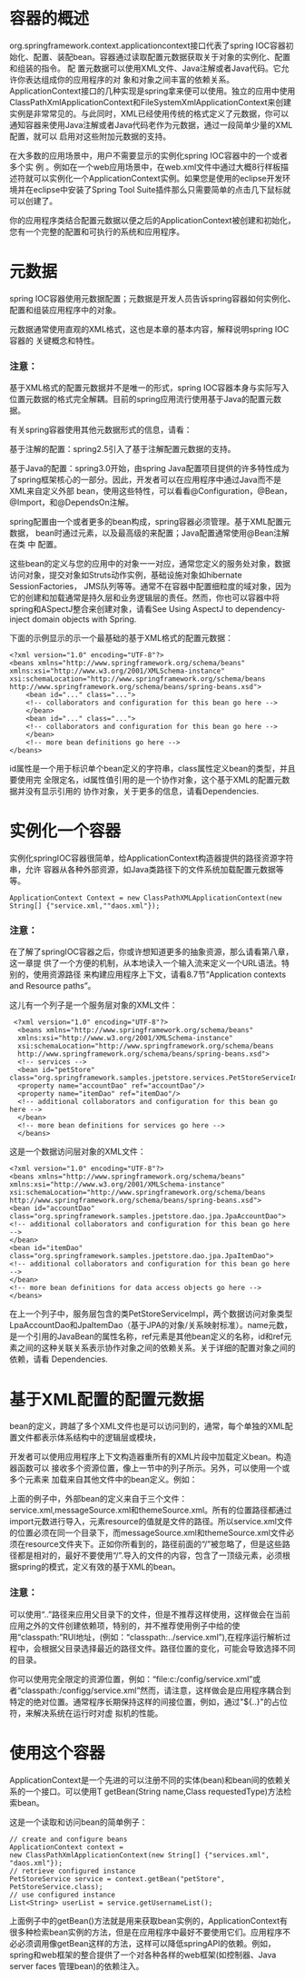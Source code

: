 # 容器的概述

org.springframework.context.applicationcontext接口代表了spring IOC容器初始化、配置、装配bean。容器通过读取配置元数据获取关于对象的实例化、配置和组装的指令。 配 置元数据可以使用XML文件、Java注解或者Java代码。它允许你表达组成你的应用程序的对 象和对象之间丰富的依赖关系。ApplicationContext接口的几种实现是spring拿来便可以使用。独立的应用中使用ClassPathXmlApplicationContext和FileSystemXmlApplicationContext来创建实例是非常常见的。与此同时，XML已经使用传统的格式定义了元数据，你可以通知容器来使用Java注解或者Java代码老作为元数据，通过一段简单少量的XML配置，就可以 启用对这些附加元数据的支持。

在大多数的应用场景中，用户不需要显示的实例化spring IOC容器中的一个或者多个实 例 。例如在一个web应用场景中，在web.xml文件中通过大概8行样板描述符就可以实例化一个ApplicationContext实例。如果您是使用的eclipse开发环境并在eclipse中安装了Spring Tool Suite插件那么只需要简单的点击几下鼠标就可以创建了。

你的应用程序类结合配置元数据以便之后的ApplicationContext被创建和初始化，您有一个完整的配置和可执行的系统和应用程序。

# 元数据

spring IOC容器使用元数据配置；元数据是开发人员告诉spring容器如何实例化、配置和组装应用程序中的对象。

元数据通常使用直观的XML格式，这也是本章的基本内容，解释说明spring IOC容器的 关键概念和特性。

### 注意：

基于XML格式的配置元数据并不是唯一的形式，spring IOC容器本身与实际写入 位置元数据的格式完全解耦。目前的spring应用流行使用基于Java的配置元数据。

有关spring容器使用其他元数据形式的信息，请看：

基于注解的配置：spring2.5引入了基于注解配置元数据的支持。

基于Java的配置：spring3.0开始，由spring Java配置项目提供的许多特性成为了spring框架核心的一部分。因此，开发者可以在应用程序中通过Java而不是XML来自定义外部   bean，使用这些特性，可以看看@Configuration，@Bean，@Import，和@DependsOn注解。

spring配置由一个或者更多的bean构成，spring容器必须管理。基于XML配置元数据， bean时通过<bean/>元素，以及最高级的<beans/>来配置；Java配置通常使用@Bean注解在类 中 配置。

这些bean的定义与您的应用中的对象一一对应，通常您定义的服务处对象，数据访问对象，提交对象如Struts动作实例，基础设施对象如hibernate SessionFactories， JMS队列等等。通常不在容器中配置细粒度的域对象，因为它的创建和加载通常是持久层和业务逻辑层的责任。然而，你也可以容器中将spring和ASpectJ整合来创建对象，请看See Using AspectJ to dependency-inject domain objects with Spring.

下面的示例显示的示一个最基础的基于XML格式的配置元数据：
    
    <?xml version="1.0" encoding="UTF-8"?>
    <beans xmlns="http://www.springframework.org/schema/beans"
    xmlns:xsi="http://www.w3.org/2001/XMLSchema-instance"
    xsi:schemaLocation="http://www.springframework.org/schema/beans
    http://www.springframework.org/schema/beans/spring-beans.xsd">
    	<bean id="..." class="...">
    	<!-- collaborators and configuration for this bean go here -->
    	</bean>
    	<bean id="..." class="...">
    	<!-- collaborators and configuration for this bean go here -->
    	</bean>
    	<!-- more bean definitions go here -->
    </beans>

id属性是一个用于标识单个bean定义的字符串，class属性定义bean的类型，并且要使用完 全限定名，id属性值引用的是一个协作对象，这个基于XML的配置元数据并没有显示引用的 协作对象，关于更多的信息，请看Dependencies.

# 实例化一个容器

实例化springIOC容器很简单，给ApplicationContext构造器提供的路径资源字符串，允许 容器从各种外部资源，如Java类路径下的文件系统加载配置元数据等等。

    ApplicationContext Context = new ClassPathXMLApplicationContext(new String[] {"service.xml,""daos.xml"});

###  注意：

在了解了springIOC容器之后，你或许想知道更多的抽象资源，那么请看第八章，这一章提 供了一个方便的机制，从本地读入一个输入流来定义一个URL语法。特别的，使用资源路径 来构建应用程序上下文，请看8.7节“Application contexts and Resource paths”。  

这儿有一个列子是一个服务层对象的XML文件：

     <?xml version="1.0" encoding="UTF-8"?>
      <beans xmlns="http://www.springframework.org/schema/beans"
      xmlns:xsi="http://www.w3.org/2001/XMLSchema-instance"
      xsi:schemaLocation="http://www.springframework.org/schema/beans
      http://www.springframework.org/schema/beans/spring-beans.xsd">
      <!-- services -->
      <bean id="petStore" class="org.springframework.samples.jpetstore.services.PetStoreServiceImpl">
      <property name="accountDao" ref="accountDao"/>
      <property name="itemDao" ref="itemDao"/>
      <!-- additional collaborators and configuration for this bean go here -->
      </bean>
      <!-- more bean definitions for services go here -->
      </beans>

这是一个数据访问层对象的XML文件：

    <?xml version="1.0" encoding="UTF-8"?>
    <beans xmlns="http://www.springframework.org/schema/beans"
    xmlns:xsi="http://www.w3.org/2001/XMLSchema-instance"
    xsi:schemaLocation="http://www.springframework.org/schema/beans
    http://www.springframework.org/schema/beans/spring-beans.xsd">
    <bean id="accountDao"
    class="org.springframework.samples.jpetstore.dao.jpa.JpaAccountDao">
    <!-- additional collaborators and configuration for this bean go here -->
    </bean>
    <bean id="itemDao" class="org.springframework.samples.jpetstore.dao.jpa.JpaItemDao">
    <!-- additional collaborators and configuration for this bean go here -->
    </bean>
    <!-- more bean definitions for data access objects go here -->
    </beans>

在上一个列子中，服务层包含的类PetStoreServiceImpl，两个数据访问对象类型LpaAccountDao和JpaItemDao（基于JPA的对象/关系映射标准）。name元数，是一个引用的JavaBean的属性名称，ref元素是其他bean定义的名称，id和ref元素之间的这种关联关系表示协作对象之间的依赖关系。关于详细的配置对象之间的依赖，请看 Dependencies.

# 基于XML配置的配置元数据

bean的定义，跨越了多个XML文件也是可以访问到的，通常，每个单独的XML配置文件都表示体系结构中的逻辑层或模块，

开发者可以使用应用程序上下文构造器重所有的XML片段中加载定义bean。构造器函数可以 接收多个资源位置，像上一节中的列子所示。另外，可以使用一个或多个<import/>元素来 加载来自其他文件中的bean定义。例如：
   
   <beans>
   <import resource="services.xml"/>
   <import resource="resources/messageSource.xml"/>
   <import resource="/resources/themeSource.xml"/>
   <bean id="bean1" class="..."/>
   <bean id="bean2" class="..."/>
   </beans>

上面的例子中，外部bean的定义来自于三个文件：service.xml,messageSource.xml和themeSource.xml。所有的位置路径都通过import元数进行导入，元素resource的值就是文件的路径。所以service.xml文件的位置必须在同一个目录下，而messageSource.xml和themeSource.xml文件必须在resource文件夹下。正如你所看到的，路径前面的“/”被忽略了，但是这些路径都是相对的，最好不要使用“/”.导入的文件的内容，包含了一顶级<beans/>元素，必须根据spring的模式，定义有效的基于XML的bean。

### 注意：

可以使用“..”路径来应用父目录下的文件，但是不推荐这样使用，这样做会在当前应用之外的文件创建依赖项，特别的，并不推荐使用例子中给的使用“classpath:”RUl地址，(例如：“classpath:../service.xml”),在程序运行解析过程中，会根据父目录选择最近的路径文件。路径位置的变化，可能会导致选择不同的目录。

你可以使用完全限定的资源位置，例如：“file:c:/config/service.xml”或者“classpath:/configg/service.xml”然而，请注意，这样做会是应用程序耦合到特定的绝对位置。通常程序长期保持这样的间接位置，例如，通过"${..}"的占位符，来解决系统在运行时对虚 拟机的性能。

# 使用这个容器

ApplicationContext是一个先进的可以注册不同的实体(bean)和bean间的依赖关系的一个接口。可以使用T getBean(String name,Class<T> requestedType)方法检索bean。

这是一个读取和访问bean的简单例子：

    // create and configure beans
    ApplicationContext context =
    new ClassPathXmlApplicationContext(new String[] {"services.xml", "daos.xml"});
    // retrieve configured instance
    PetStoreService service = context.getBean("petStore", PetStoreService.class);
    // use configured instance
    List<String> userList = service.getUsernameList();

上面例子中的getBean()方法就是用来获取bean实例的，ApplicationContext有很多种检索bean实例的方法，但是在应用程序中最好不要使用它们。应用程序不必必须调用像getBean这样的方法，这样可以降低springAPI的依赖。例如，spring和web框架的整合提供了一个对各种各样的web框架(如控制器、Java server faces 管理bean)的依赖注入。
